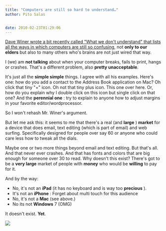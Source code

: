 ```yaml
---
title: "Computers are still so hard to understand…"
author: Pito Salas


date: 2010-02-23T01:29:06
---
```




[Dave Winer wrote a bit recently called "What we don't understand" that lists
all the ways in which computers are still so
confusing](<http://www.scripting.com/stories/2010/02/20/whatWeDontUnderstand.html>),
not **only to our elders** but also to many others who's brains are not just
wired that way.

I (we) am **not talking** about when your computer breaks, fails to print,
hangs or crashes. That's a different problem, also **pretty unacceptable**.

It's just all the **simple simple** things. I agree with all his examples.
Here's one: how do you add a contact to the Address Book application on Mac?
Oh click that tiny "+" icon. Oh not that tiny plus icon. This one over here.
Or, how do you explain  why I double click on this icon but single click on
that one? And the **perennial one** : try to explain to anyone how to adjust
margins in your favorite editor/wordprocessor.

So I won't rehash Mr. Winer's argument.

But let me ask this: it seems to me that there's a real (and **large** )
**market** for a device that does email, text editing (which is part of email)
and web surfing. Specifically designed for people over say 60 or anyone who
could care less how to tweak all the dials.

Maybe one or two more things beyond email and text editing. But that's all.
And that never ever crashes. And that has fonts and colors that are big enough
for someone over 30 to read. Why doesn't this exist? There's got to be a
**very large** market of people with **money** who would be **willing** to pay
for it.

And by the way:

  * No, it's not an **iPad** (it has no keyboard and is way too **precious** ). 
  * It's not an **iPhone** : Forget about multi touch for this audience
  * No, it's not a **Mac** (see above.)
  * No its not **Windows** 7 (OMG)

It doesn't exist. **Yet**.

![](https://i0.wp.com/img.zemanta.com/pixy.gif?w=584)


